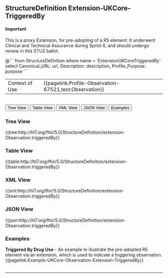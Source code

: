 ## StructureDefinition Extension-UKCore-TriggeredBy

<div id="newAsset" markdown="span" class="alert alert-success" role="alert"><h4><i class="fa fa-star"></i> Important</h4>

This is a proxy Extension, for pre-adopting of a R5 element. It underwent Clinical and Technical Assurance during Sprint 6, and should undergo review in this STU2 ballot.
</div>

<div id="transpose">
@```
from
	StructureDefinition
where
	name = 'ExtensionUKCoreTriggeredBy'
select
	Canonical_URL: url,
	Description: description,
	Profile_Purpose: purpose
```

<table id="addToTranspose">
<tr><td>Context of Use</td>
<td>{{pagelink:Profile-Observation-67521,text:Observation}}</td>
</tr>
</table>

</div>
<br>

<div class="tab">
 <button class="tablinks active" onclick="openTab(event, 'Tree View')">Tree View</button>
   <button class="tablinks" onclick="openTab(event, 'Table View')">Table View</button>
   <button class="tablinks" onclick="openTab(event, 'XML View')">XML View</button>
   <button class="tablinks" onclick="openTab(event, 'JSON View')">JSON View</button>
  <button class="tablinks" onclick="openTab(event, 'Examples')">Examples</button>
</div>

<div id="Tree View" class="tabcontent" style="display:block">
  <h3>Tree View</h3>
{{tree:http://hl7.org/fhir/5.0/StructureDefinition/extension-Observation.triggeredBy}}
</div>
<div id="Table View" class="tabcontent">
  <h3>Table View</h3>
{{table:http://hl7.org/fhir/5.0/StructureDefinition/extension-Observation.triggeredBy}}
</div>
<div id="XML View" class="tabcontent">
  <h3>XML View</h3>
{{xml:http://hl7.org/fhir/5.0/StructureDefinition/extension-Observation.triggeredBy}}
</div>
<div id="JSON View" class="tabcontent">
  <h3>JSON View</h3>
{{json:http://hl7.org/fhir/5.0/StructureDefinition/extension-Observation.triggeredBy}}
</div>

<div id="Examples" class="tabcontent">
  <h3>Examples</h3>
  <b>Triggered By Drug Use</b> - An example to illustrate the pre-adopted R5 element via an extension, which is used to indicate a triggering observation.<br>
  {{pagelink:Example-UKCore-Observation-Extension-TriggeredBy}}
  <br><br>
</div>

---
